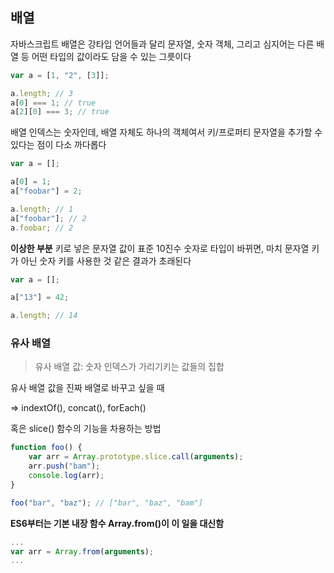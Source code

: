 ## 배열 

자바스크립트 배열은 강타입 언어들과 달리 문자열, 숫자 객체, 그리고 심지어는 다른 배열 등 어떤 타입의 값이라도 담을 수 있는 그릇이다

```javascript
var a = [1, "2", [3]];

a.length; // 3
a[0] === 1; // true
a[2][0] === 3; // true
```

배열 인덱스는 숫자인데, 배열 자체도 하나의 객체여서 키/프로퍼티 문자열을 추가할 수 있다는 점이 다소 까다롭다

```javascript
var a = [];

a[0] = 1;
a["foobar"] = 2;

a.length; // 1
a["foobar"]; // 2
a.foobar; // 2
```

**이상한 부분**
키로 넣은 문자열 값이 표준 10진수 숫자로 타입이 바뀌면, 마치 문자열 키가 아닌 숫자 키를 사용한 것 같은 결과가 초래된다

```javascript
var a = [];

a["13"] = 42;

a.length; // 14
```

### 유사 배열

> 유사 배열 값: 숫자 인덱스가 가리기키는 값들의 집합

유사 배열 값을 진짜 배열로 바꾸고 싶을 때

=> indextOf(), concat(), forEach()


혹은 slice() 함수의 기능을 차용하는 방법
```javascript
function foo() {
    var arr = Array.prototype.slice.call(arguments);
    arr.push("bam");
    console.log(arr);
}

foo("bar", "baz"); // ["bar", "baz", "bam"]
```


**ES6부터는 기본 내장 함수 Array.from()이 이 일을 대신함**

```javascript
...
var arr = Array.from(arguments);
...
```